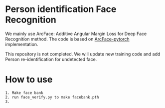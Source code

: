 # Person identification Face Recognition 
We mainly use ArcFace: Additive Angular Margin Loss for Deep Face Recognition method.
The code is based on [ArcFace-pytorch](https://github.com/TreB1eN/InsightFace_Pytorch) implementation.

This repository is not completed.
We will update new training code and add Person re-identification for undetected face.

# How to use
```
1. Make face bank
2. run face_verify.py to make facebank.pth
3. 

```
